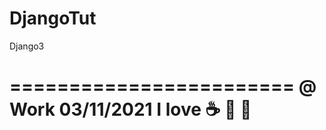 # DjangoTut
Django3

========================
@ Work 03/11/2021
I love ☕ 🍕 🕺
========================

